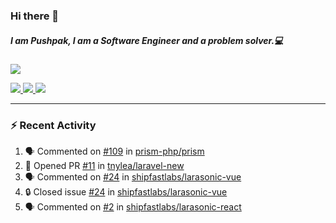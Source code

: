 ### Hi there 👋

##### I am Pushpak, I am a Software Engineer and a problem solver.💻

<a href='https://twitter.com/pushpak1300'><a href="https://pushpak1300.me/" target="_blank">
  <img src="https://img.shields.io/badge/website-%23E34F26.svg?&style=for-the-badge" />
</a> 
 
 <a href="https://twitter.com/pushpak1300" target="_blank">
  <img src="https://img.shields.io/badge/twitter-%231DA1F2.svg?&style=for-the-badge&logo=twitter&logoColor=white" />
</a> 

<a href="https://www.linkedin.com/in/pushpak-c-286b17b1/" target="_blank">
  <img src="https://img.shields.io/badge/linkedin-%230077B5.svg?&style=for-the-badge&logo=linkedin&logoColor=white" />
</a> 

<a href="https://dev.to/pushpak1300/" target="_blank">
  <img src="http://img.shields.io/badge/dev.to-gray?style=for-the-badge&logo=dev.to&?logoColor=white?logoWidth=100?label=" />
</a> 


</p>

---

### ⚡ Recent Activity

<!--START_SECTION:activity-->
1. 🗣 Commented on [#109](https://github.com/prism-php/prism/issues/109#issuecomment-2718540360) in [prism-php/prism](https://github.com/prism-php/prism)
2. 💪 Opened PR [#11](https://github.com/tnylea/laravel-new/pull/11) in [tnylea/laravel-new](https://github.com/tnylea/laravel-new)
3. 🗣 Commented on [#24](https://github.com/shipfastlabs/larasonic-vue/issues/24#issuecomment-2714737933) in [shipfastlabs/larasonic-vue](https://github.com/shipfastlabs/larasonic-vue)
4. 🔒 Closed issue [#24](https://github.com/shipfastlabs/larasonic-vue/issues/24) in [shipfastlabs/larasonic-vue](https://github.com/shipfastlabs/larasonic-vue)
5. 🗣 Commented on [#2](https://github.com/shipfastlabs/larasonic-react/issues/2#issuecomment-2704760231) in [shipfastlabs/larasonic-react](https://github.com/shipfastlabs/larasonic-react)
<!--END_SECTION:activity-->
